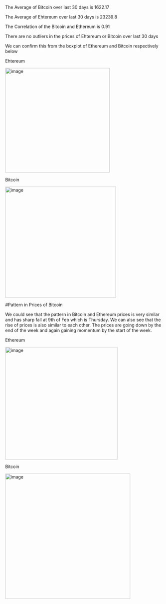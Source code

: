 The Average of Bitcoin over last 30 days is 1622.17

The Average of Ehtereum over last 30 days is 23239.8

The Correlation of the Bitcoin and Ethereum is 0.91

There are no outliers in the prices of Ehtereum or Bitcoin over last 30 days

We can confirm this from the boxplot of Ethereum and Bitcoin respectively below

Ehtereum

<img width="335" alt="image" src="https://user-images.githubusercontent.com/13664582/222948876-ef0b56d8-ce8c-4689-af1d-262c99db8ee3.png">

Bitcoin

<img width="355" alt="image" src="https://user-images.githubusercontent.com/13664582/222948904-1cb09454-fdb1-4198-a605-a470537990be.png">

#Pattern in Prices of Bitcoin

We could see that the pattern in Bitcoin and Ethereum prices is very similar and has sharp fall at 9th of Feb which is Thursday. 
We can also see that the rise of prices is also similar to each other.
The prices are going down by the end of the week and again gaining momentum by the start of the week.

Ethereum

<img width="360" alt="image" src="https://user-images.githubusercontent.com/13664582/222949755-a6383486-9f35-4274-b31b-1bdbe8e83764.png">

Bitcoin

<img width="401" alt="image" src="https://user-images.githubusercontent.com/13664582/222949789-62a1f6f9-13bc-4a2a-8055-c1f222822446.png">

